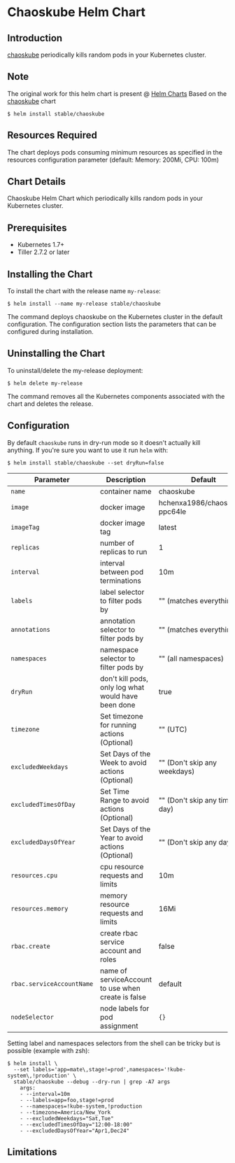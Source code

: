 # Chaoskube Helm Chart

## Introduction
[chaoskube](https://github.com/linki/chaoskube) periodically kills random pods in your Kubernetes cluster.

## Note 
The original work for this helm chart is present @ [Helm Charts]( https://github.com/helm/charts) Based on the [chaoskube]( https://github.com/helm/charts/tree/master/stable/chaoskube) chart

```console
$ helm install stable/chaoskube
```
## Resources Required
The chart deploys pods consuming minimum resources as specified in the resources configuration parameter (default: Memory: 200Mi, CPU: 100m)

## Chart Details
Chaoskube Helm Chart which periodically kills random pods in your Kubernetes cluster.

## Prerequisites 
- Kubernetes 1.7+
- Tiller 2.7.2 or later
 
## Installing the Chart

To install the chart with the release name `my-release`:

```console
$ helm install --name my-release stable/chaoskube
```

The command deploys chaoskube on the Kubernetes cluster in the default configuration. The configuration section lists the parameters that can be configured during installation.

## Uninstalling the Chart

To uninstall/delete the my-release deployment:

```console
$ helm delete my-release
```

The command removes all the Kubernetes components associated with the chart and deletes the release.

## Configuration

By default `chaoskube` runs in dry-run mode so it doesn't actually kill anything.
If you're sure you want to use it run `helm` with:

```console
$ helm install stable/chaoskube --set dryRun=false
```

| Parameter                 | Description                                         | Default                           |
|---------------------------|-----------------------------------------------------|-----------------------------------|
| `name`                    | container name                                      | chaoskube                         |
| `image`                   | docker image                                        | hchenxa1986/chaoskube-ppc64le     |
| `imageTag`                | docker image tag                                    | latest                            |
| `replicas`                | number of replicas to run                           | 1                                 |
| `interval`                | interval between pod terminations                   | 10m                               |
| `labels`                  | label selector to filter pods by                    | "" (matches everything)           |
| `annotations`             | annotation selector to filter pods by               | "" (matches everything)           |
| `namespaces`              | namespace selector to filter pods by                | "" (all namespaces)               |
| `dryRun`                  | don't kill pods, only log what would have been done | true                              |
| `timezone`                | Set timezone for running actions (Optional)         | "" (UTC)                          |
| `excludedWeekdays`        | Set Days of the Week to avoid actions (Optional)    | "" (Don't skip any weekdays)      |
| `excludedTimesOfDay`      | Set Time Range to avoid actions (Optional)          | "" (Don't skip any times of day)  |
| `excludedDaysOfYear`      | Set Days of the Year to avoid actions (Optional)    | "" (Don't skip any days)          |
| `resources.cpu`           | cpu resource requests and limits                    | 10m                               |
| `resources.memory`        | memory resource requests and limits                 | 16Mi                              |
| `rbac.create`             | create rbac service account and roles               | false                             |
| `rbac.serviceAccountName` | name of serviceAccount to use when create is false  | default                           |
| `nodeSelector`            | node labels for pod assignment                      | `{}`                              |

Setting label and namespaces selectors from the shell can be tricky but is possible (example with zsh):

```console
$ helm install \
  --set labels='app=mate\,stage!=prod',namespaces='!kube-system\,!production' \
  stable/chaoskube --debug --dry-run | grep -A7 args
    args:
    - --interval=10m
    - --labels=app=foo,stage!=prod
    - --namespaces=!kube-system,!production
    - --timezone=America/New_York
    - --excludedWeekdays="Sat,Tue"
    - --excludedTimesOfDay="12:00-18:00"
    - --excludedDaysOfYear="Apr1,Dec24"
```
## Limitations
